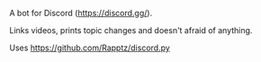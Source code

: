 A bot for Discord (https://discord.gg/).

Links videos, prints topic changes and doesn't afraid of anything.

Uses https://github.com/Rapptz/discord.py
